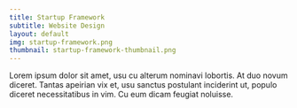 ```yaml
---
title: Startup Framework
subtitle: Website Design
layout: default
img: startup-framework.png
thumbnail: startup-framework-thumbnail.png
---
```

Lorem ipsum dolor sit amet, usu cu alterum nominavi lobortis. At duo novum diceret. Tantas apeirian vix et, usu sanctus postulant inciderint ut, populo diceret necessitatibus in vim. Cu eum dicam feugiat noluisse.
